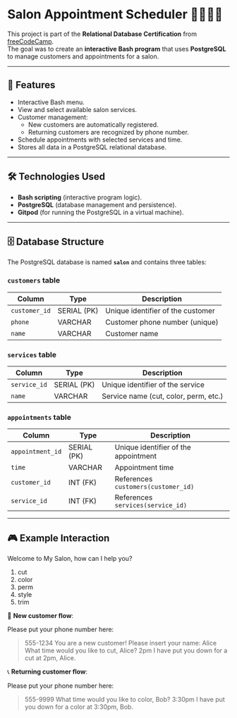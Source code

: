 # Salon Appointment Scheduler 💇‍♀️💇‍♂️  

This project is part of the **Relational Database Certification** from [freeCodeCamp](https://www.freecodecamp.org/).  
The goal was to create an **interactive Bash program** that uses **PostgreSQL** to manage customers and appointments for a salon.  

---

## 📌 Features  

- Interactive Bash menu.  
- View and select available salon services.  
- Customer management:  
  - New customers are automatically registered.  
  - Returning customers are recognized by phone number.  
- Schedule appointments with selected services and time.  
- Stores all data in a PostgreSQL relational database.  

---

## 🛠️ Technologies Used  

- **Bash scripting** (interactive program logic).  
- **PostgreSQL** (database management and persistence).
- **Gitpod** (for running the PostgreSQL in a virtual machine).  

---

## 🗄️ Database Structure  

The PostgreSQL database is named **`salon`** and contains three tables:  

### `customers` table  
| Column       | Type         | Description |
|--------------|-------------|-------------|
| `customer_id`| SERIAL (PK) | Unique identifier of the customer |
| `phone`      | VARCHAR     | Customer phone number (unique) |
| `name`       | VARCHAR     | Customer name |

### `services` table  
| Column      | Type         | Description |
|-------------|-------------|-------------|
| `service_id`| SERIAL (PK) | Unique identifier of the service |
| `name`      | VARCHAR     | Service name (cut, color, perm, etc.) |

### `appointments` table  
| Column         | Type         | Description |
|----------------|-------------|-------------|
| `appointment_id`| SERIAL (PK) | Unique identifier of the appointment |
| `time`         | VARCHAR     | Appointment time |
| `customer_id`  | INT (FK)    | References `customers(customer_id)` |
| `service_id`   | INT (FK)    | References `services(service_id)` |

---

## 🎮 Example Interaction  

Welcome to My Salon, how can I help you?
1) cut
2) color
3) perm
4) style
5) trim


📱 **New customer flow**:  

Please put your phone number here:
> 555-1234
You are a new customer! Please insert your name:
> Alice
What time would you like to cut, Alice?
> 2pm
I have put you down for a cut at 2pm, Alice.

📞 **Returning customer flow**:  

Please put your phone number here:
> 555-9999
What time would you like to color, Bob?
> 3:30pm
I have put you down for a color at 3:30pm, Bob.

